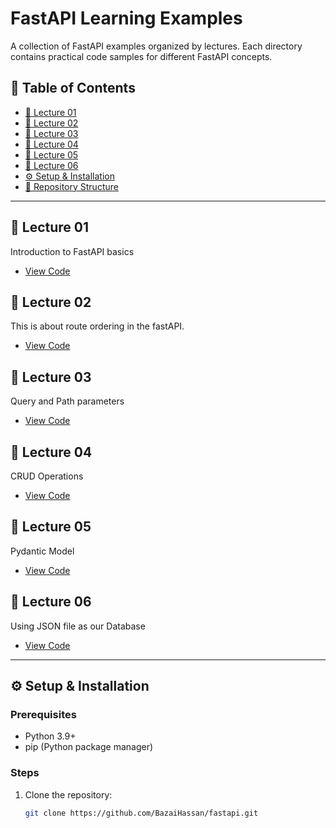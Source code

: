 # FastAPI Learning Examples

A collection of FastAPI examples organized by lectures. Each directory contains practical code samples for different FastAPI concepts.

## 📌 Table of Contents
- [🚀 Lecture 01](#-lecture-01)
- [🚀 Lecture 02](#-lecture-02)
- [🚀 Lecture 03](#-lecture-03)
- [🚀 Lecture 04](#-lecture-04)
- [🚀 Lecture 05](#-lecture-05)
- [🚀 Lecture 06](#-lecture-06)
- [⚙️ Setup & Installation](#️-setup--installation)
- [📂 Repository Structure](#-repository-structure)

---

## 🚀 Lecture 01
Introduction to FastAPI basics
- [View Code](lect_01/)

## 🚀 Lecture 02
This is about route ordering in the fastAPI.
- [View Code](lect_02/)

## 🚀 Lecture 03
Query and Path parameters
- [View Code](lect_03/)

## 🚀 Lecture 04
CRUD Operations
- [View Code](lect_04/)

## 🚀 Lecture 05
Pydantic Model
- [View Code](lect_05/)

## 🚀 Lecture 06
Using JSON file as our Database
- [View Code](lect_06/)
---

## ⚙️ Setup & Installation

### Prerequisites
- Python 3.9+
- pip (Python package manager)

### Steps
1. Clone the repository:
   ```bash
   git clone https://github.com/BazaiHassan/fastapi.git
   
